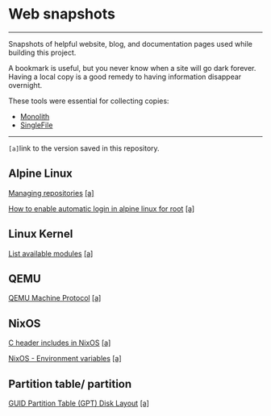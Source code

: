 # Web snapshots

----

Snapshots of helpful website, blog, and documentation pages used while building
this project.

A bookmark is useful, but you never know when a site will go dark forever.
Having a local copy is a good remedy to having information disappear overnight.

These tools were essential for collecting copies:

- [Monolith](https://github.com/Y2Z/monolith)
- [SingleFile](https://addons.mozilla.org/en-US/firefox/addon/single-file/)

----

`[a]`link to the version saved in this repository.

## Alpine Linux

[Managing repositories][1] [[a]][2]

[How to enable automatic login in alpine linux for root][3] [[a]][4]

## Linux Kernel

[List available modules][5] [[a]][6]

## QEMU

[QEMU Machine Protocol][7] [[a]][8]

## NixOS

[C header includes in NixOS][9] [[a]][10]

[NixOS - Environment variables][11] [[a]][12]

## Partition table/ partition

[GUID Partition Table (GPT) Disk Layout][13] [[a]][14]

[1]: https://wiki.alpinelinux.org/wiki/Repositories#Managing_repositories
[2]: alpine-linux/managing-repositories.html
[3]: https://unix.stackexchange.com/questions/751105/how-to-enable-automatic-login-in-alpine-linux-for-root
[4]: alpine-linux/automatic-login-in-alpine-linux-for-root.html
[5]: https://wiki.gentoo.org/wiki/Kernel_Modules#List_available_modules
[6]: linux-kernel/kernel-modules.html
[7]: https://wiki.qemu.org/Documentation/QMP#By_hand
[8]: qemu/qemu-machine-protocol.html
[9]: https://discourse.nixos.org/t/c-header-includes-in-nixos/17410
[10]: nixos/c-header-includes.html
[11]: https://nixos.wiki/wiki/Environment_variables
[12]: nixos/environment-variables.html
[13]: https://uefi.org/specs/UEFI/2.10/05_GUID_Partition_Table_Format.html
[14]: web-snapshots/standards/GPT-MBR-partition-table-format.html
